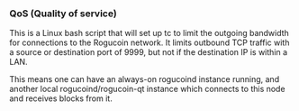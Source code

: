 ### QoS (Quality of service) ###

This is a Linux bash script that will set up tc to limit the outgoing bandwidth for connections to the Rogucoin network. It limits outbound TCP traffic with a source or destination port of 9999, but not if the destination IP is within a LAN.

This means one can have an always-on rogucoind instance running, and another local rogucoind/rogucoin-qt instance which connects to this node and receives blocks from it.
